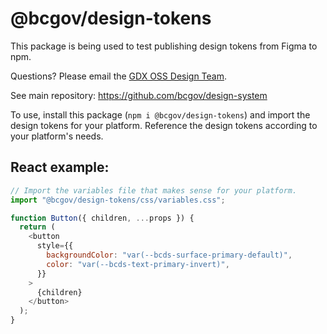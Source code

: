 # @bcgov/design-tokens

This package is being used to test publishing design tokens from Figma to npm.

Questions? Please email the <a href="mailto:corporatewebdesign@gov.bc.ca">GDX OSS Design Team</a>.

See main repository: https://github.com/bcgov/design-system

To use, install this package (`npm i @bcgov/design-tokens`) and import the design tokens for your platform. Reference the design tokens according to your platform's needs.

## React example:

```js
// Import the variables file that makes sense for your platform.
import "@bcgov/design-tokens/css/variables.css";

function Button({ children, ...props }) {
  return (
    <button
      style={{
        backgroundColor: "var(--bcds-surface-primary-default)",
        color: "var(--bcds-text-primary-invert)",
      }}
    >
      {children}
    </button>
  );
}
```
